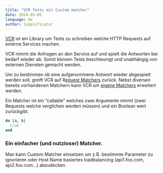 ```yaml
---
title: "VCR Tests mit Custom matcher"
date: 2014-03-05
language: de
author: Simplificator
---
```


[VCR](https://relishapp.com/vcr/vcr/v/2-8-0/docs) ist ein Library um Tests zu schreiben welche HTTP Requests auf externe Services machen.

VCR nimmt die Anfragen an den Service auf und spielt die Antworten bei bedarf wieder ab. Somit können Tests beschleunigt und unabhängig von externen Diensten gemacht werden.

Um zu bestimmen ob eine aufgenommene Antwort wieder abgespielt werden soll, greift VCR auf R[equest Matchers](https://relishapp.com/vcr/vcr/v/2-8-0/docs/request-matching) zurück. Nebst diversen bereits vorhandenen Matchern kann VCR um [eigene Matchers](https://relishapp.com/vcr/vcr/docs/request-matching/register-and-use-a-custom-matcher) erweitert werden.

Ein Matcher ist ein “callable” welches zwei Argumente nimmt (zwei Requests welche verglichen werden müssen) und ein Boolean wert zurückgibt.

```ruby
do |a, b|
  true
end
```

### Ein einfacher (und nutzloser) Matcher.

Man kann Custom Matcher einsetzen um z.B. bestimmte Parameter zu ignorieren oder Host Name basiertes loadbalancing (api1.foo.com, api2.foo.com…) abzudecken.

